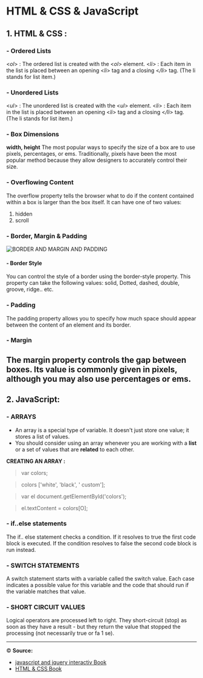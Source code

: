 # HTML & CSS & JavaScript
## 1. HTML & CSS :
### - Ordered Lists
<*ol*> : The ordered list is created with the <*ol*> element.
<*li*> : Each item in the list is placed between an opening <*li*> tag and a closing <*/li*> tag. (The li stands for list item.)
### - Unordered Lists
<*ul*> : The unordered list is created with the <*ul*> element.
<*li*> : Each item in the list is placed between an opening <*li*> tag and a closing <*/li*> tag. (The li stands for list item.)
### - Box Dimensions
**width, height**
The most popular ways to specify the size of a box are to use pixels, percentages, or ems. Traditionally, pixels have been the most popular method because they allow designers to accurately control their size.
### - Overflowing Content
The overflow property tells the browser what to do if the content contained within a box is larger than the box itself. It can have one of two values:
1. hidden
2. scroll

### - Border, Margin & Padding
![BORDER AND MARGIN AND PADDING](http://1.bp.blogspot.com/-RUtAOT_XsS4/UywVWVG8ohI/AAAAAAAAAL4/HDf0cL0GbGs/s1600/css+margin+padding.gif)
 #### - Border Style
You can control the style of a border using the border-style property. This property can take the following values:
solid, Dotted, dashed, double, groove, ridge.. etc.
### - Padding
The padding property allows you to specify how much space should appear between the content of an element and its border. 
### - Margin
The margin property controls the gap between boxes. Its value is commonly given in pixels, although you may also use percentages or ems.
--------------
## 2. JavaScript:
### - ARRAYS
- An array is a special type of variable. It doesn't just store one value; it stores a list of values.
- You should consider using an array whenever you are working with a **list** or a set of values that are **related** to each other. 

**CREATING AN ARRAY :**

> var colors;

> colors ['white', 'black', ' custom'];

>var el document.getElementByld('colors');

>el.textContent = colors[O]; 

### - if..else statements
The if.. else   statement checks a condition. If it resolves to true the first code block is executed. If the condition resolves to false the second code block is run instead.

### - SWITCH STATEMENTS 
A switch statement starts with a variable called the switch value. Each case indicates a possible value for this variable and the code that should run if the variable matches that value. 

### - SHORT CIRCUIT VALUES 
Logical operators are processed left to right. They short-circuit (stop) as soon as they have a result - but  they return the value that stopped the processing (not necessarily true or fa 1 se). 

---------------------
&copy; **Source:** 
-  [javascript and jquery interactiv Book](https://slack-files.com/files-pri-safe/TNGRRLUMA-F01TTSXQT5M/javascript_and_jquery_interactive_jon_du.pdf?c=1618418988-21b29523d81fd117)
- [HTML & CSS Book](https://slack-files.com/files-pri-safe/TNGRRLUMA-F01U4KQPKQB/html_css.pdf?c=1618333476-d711d572f1534bf2)
